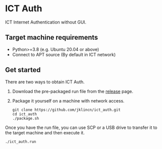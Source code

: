 # ICT Auth

ICT Internet Authentication without GUI.

## Target machine requirements

- Python>=3.8 (e.g. Ubuntu 20.04 or above)
- Connect to APT source (By default in ICT network)

## Get started

There are two ways to obtain ICT Auth. 

1. Download the pre-packaged run file from the [release](https://github.com/jklincn/ict_auth/releases) page.

2. Package it yourself on a machine with network access.

   ```
   git clone https://github.com/jklincn/ict_auth.git
   cd ict_auth
   ./package.sh
   ```

Once you have the run file, you can use SCP or a USB drive to transfer it to the target machine and then execute it.

```
./ict_auth.run
```